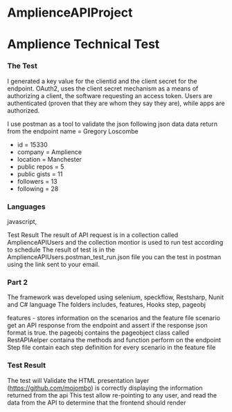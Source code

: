 # AmplienceAPIProject

# Amplience Technical Test


### The Test

I generated a key value for the clientid and the client secret for the endpoint.
OAuth2, uses the client secret mechanism as a means of authorizing a client, the software requesting an access token. 
Users are authenticated (proven that they are whom they say they are), while apps are authorized.

I use postman as a tool to validate the json following json data data return from the endpoint
name = Gregory Loscombe
- id = 15330
- company = Amplience
- location = Manchester
- public repos = 5
- public gists = 11
- followers = 13
- following = 28
 

### Languages
javascript, 

Test Result
The result of API request is in a collection called AmplienceAPIUsers and the collection montior is used to run test according to schedule
The result of test is in the AmplienceAPIUsers.postman_test_run.json file
you can the test in postman using the link sent to your email.


### Part 2
The framework was developed using selenium, speckflow, Restsharp, Nunit and C# language
The folders includes, features, Hooks step, pageobj

features - stores information on the scenarios and 
the feature file scenario get an API response from the endpoint and assert if the response json format is true.
the pageobj contains the pageobject class called RestAPIAelper containa the methods and function perform on the endpoint
Step file contain each step definition for every scenario in the feature file

### Test Result
The test will Validate the HTML presentation layer (https://github.com/mojombo) is correctly displaying the information returned from the api
This test  allow re-pointing to any user, and read the data from the API
to determine that the frontend should render
